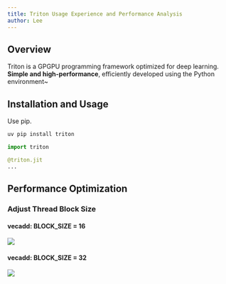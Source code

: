 ```yaml
---
title: Triton Usage Experience and Performance Analysis
author: Lee
---
```


## Overview

Triton is a GPGPU programming framework optimized for deep learning. **Simple and high-performance**, efficiently developed using the Python environment~

## Installation and Usage

Use pip.

```bash
uv pip install triton
```

```python
import triton

@triton.jit
...
```

## Performance Optimization

### Adjust Thread Block Size

#### vecadd: BLOCK_SIZE = 16

![](/tips/gpgpu/images/trition-report/vector-add-performance-16.png)

#### vecadd: BLOCK_SIZE = 32

![](/tips/gpgpu/images/trition-report/vector-add-performance-32.png)
